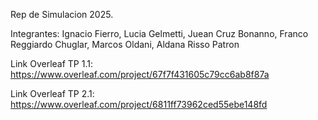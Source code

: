 Rep de Simulacion 2025.

Integrantes: 
            Ignacio Fierro,
            Lucia Gelmetti,
            Juean Cruz Bonanno,
            Franco Reggiardo Chuglar,
            Marcos Oldani,
            Aldana Risso Patron
            
Link Overleaf TP 1.1: https://www.overleaf.com/project/67f7f431605c79cc6ab8f87a

Link Overleaf TP 2.1: https://www.overleaf.com/project/6811ff73962ced55ebe148fd
